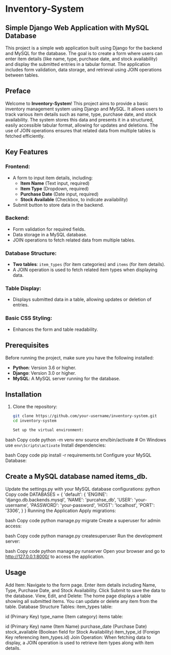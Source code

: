 # Inventory-System

## Simple Django Web Application with MySQL Database

This project is a simple web application built using Django for the backend and MySQL for the database. The goal is to create a form where users can enter item details (like name, type, purchase date, and stock availability) and display the submitted entries in a tabular format. The application includes form validation, data storage, and retrieval using JOIN operations between tables.

## Preface

Welcome to **Inventory-System**! This project aims to provide a basic inventory management system using Django and MySQL. It allows users to track various item details such as name, type, purchase date, and stock availability. The system stores this data and presents it in a structured, easily accessible tabular format, allowing for updates and deletions. The use of JOIN operations ensures that related data from multiple tables is fetched efficiently.

## Key Features

### Frontend:
- A form to input item details, including:
  - **Item Name** (Text input, required)
  - **Item Type** (Dropdown, required)
  - **Purchase Date** (Date input, required)
  - **Stock Available** (Checkbox, to indicate availability)
- Submit button to store data in the backend.

### Backend:
- Form validation for required fields.
- Data storage in a MySQL database.
- JOIN operations to fetch related data from multiple tables.

### Database Structure:
- **Two tables**: `item_types` (for item categories) and `items` (for item details).
- A JOIN operation is used to fetch related item types when displaying data.

### Table Display:
- Displays submitted data in a table, allowing updates or deletion of entries.

### Basic CSS Styling:
- Enhances the form and table readability.

## Prerequisites
Before running the project, make sure you have the following installed:
- **Python**: Version 3.6 or higher.
- **Django**: Version 3.0 or higher.
- **MySQL**: A MySQL server running for the database.

## Installation

1. Clone the repository:
   ```bash
   git clone https://github.com/your-username/inventory-system.git
   cd inventory-system

   Set up the virtual environment:
bash
Copy code
python -m venv env
source env/bin/activate  # On Windows use `env\Scripts\activate`
Install dependencies:

bash
Copy code
pip install -r requirements.txt
Configure your MySQL Database:

## Create a MySQL database named items_db.
Update the settings.py with your MySQL database configurations:
python
Copy code
DATABASES = {
    'default': {
        'ENGINE': 'django.db.backends.mysql',
        'NAME': 'purcahse_db',
        'USER': 'your-username',
        'PASSWORD': 'your-password',
        'HOST': 'localhost',
        'PORT': '3306',
    }
}
Running the Application
Apply migrations:

bash
Copy code
python manage.py migrate
Create a superuser for admin access:

bash
Copy code
python manage.py createsuperuser
Run the development server:

bash
Copy code
python manage.py runserver
Open your browser and go to http://127.0.0.1:8000/ to access the application.

## Usage
Add Item:
Navigate to the form page.
Enter item details including Name, Type, Purchase Date, and Stock Availability.
Click Submit to save the data to the database.
View, Edit, and Delete:
The home page displays a table showing all submitted items.
You can update or delete any item from the table.
Database Structure
Tables:
item_types table:

id (Primary Key)
type_name (Item category)
items table:

id (Primary Key)
name (Item Name)
purchase_date (Purchase Date)
stock_available (Boolean field for Stock Availability)
item_type_id (Foreign Key referencing item_types.id)
Join Operation:
When fetching data to display, a JOIN operation is used to retrieve item types along with item details.

